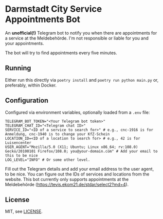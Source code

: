# Darmstadt City Service Appointments Bot

An **unofficial(!)** Telegram bot to notify you when there are appointments for a service at the Meldebehörde.
I'm not responsible or liable for you and your appointments.

The bot will try to find appointments every five minutes.

## Running

Either run this directly via `poetry install` and `poetry run python main.py` or, preferably, within Docker.

## Configuration

Configured via environment variables, optionally loaded from a `.env` file:
```
TELEGRAM_BOT_TOKEN="<Your Telegram bot token>"
TELEGRAM_CHAT_ID="<Telegram chat ID>"
SERVICE_ID="<ID of a service to search for>" # e.g., cnc-1916 is for Anmeldung, cnc-1940 is to change your KfZ-Schein
LOCATION_ID=<ID of a location to search for> # e.g., 42 is for Luisencenter
USER_AGENT="Mozilla/5.0 (X11; Ubuntu; Linux x86_64; rv:108.0) Gecko/20100101 Firefox/108.0; you@your-domain.com" # Add your email to this to be nice
LOG_LEVEL="INFO" # Or some other level.
```

Fill out the Telegram details and add your email address to the user agent, to be nice.
You can figure out the IDs of services and locations from the website.
This bot currently only supports appointments at the Meldebehörde (https://tevis.ekom21.de/stdar/select2?md=4).

## License

MIT, see [LICENSE](LICENSE).